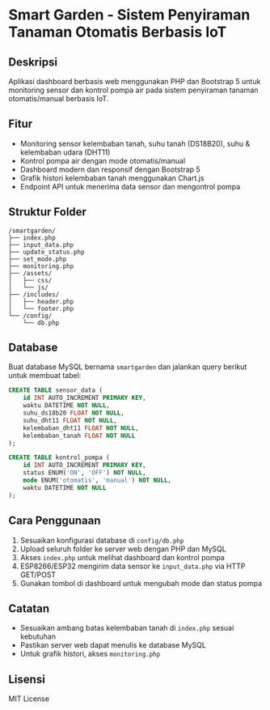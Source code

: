 # Smart Garden - Sistem Penyiraman Tanaman Otomatis Berbasis IoT

## Deskripsi

Aplikasi dashboard berbasis web menggunakan PHP dan Bootstrap 5 untuk monitoring sensor dan kontrol pompa air pada sistem penyiraman tanaman otomatis/manual berbasis IoT.

## Fitur

- Monitoring sensor kelembaban tanah, suhu tanah (DS18B20), suhu & kelembaban udara (DHT11)
- Kontrol pompa air dengan mode otomatis/manual
- Dashboard modern dan responsif dengan Bootstrap 5
- Grafik histori kelembaban tanah menggunakan Chart.js
- Endpoint API untuk menerima data sensor dan mengontrol pompa

## Struktur Folder

```
/smartgarden/
├── index.php
├── input_data.php
├── update_status.php
├── set_mode.php
├── monitoring.php
├── /assets/
│   ├── css/
│   └── js/
├── /includes/
│   ├── header.php
│   └── footer.php
└── /config/
    └── db.php
```

## Database

Buat database MySQL bernama `smartgarden` dan jalankan query berikut untuk membuat tabel:

```sql
CREATE TABLE sensor_data (
    id INT AUTO_INCREMENT PRIMARY KEY,
    waktu DATETIME NOT NULL,
    suhu_ds18b20 FLOAT NOT NULL,
    suhu_dht11 FLOAT NOT NULL,
    kelembaban_dht11 FLOAT NOT NULL,
    kelembaban_tanah FLOAT NOT NULL
);

CREATE TABLE kontrol_pompa (
    id INT AUTO_INCREMENT PRIMARY KEY,
    status ENUM('ON', 'OFF') NOT NULL,
    mode ENUM('otomatis', 'manual') NOT NULL,
    waktu DATETIME NOT NULL
);
```

## Cara Penggunaan

1. Sesuaikan konfigurasi database di `config/db.php`
2. Upload seluruh folder ke server web dengan PHP dan MySQL
3. Akses `index.php` untuk melihat dashboard dan kontrol pompa
4. ESP8266/ESP32 mengirim data sensor ke `input_data.php` via HTTP GET/POST
5. Gunakan tombol di dashboard untuk mengubah mode dan status pompa

## Catatan

- Sesuaikan ambang batas kelembaban tanah di `index.php` sesuai kebutuhan
- Pastikan server web dapat menulis ke database MySQL
- Untuk grafik histori, akses `monitoring.php`

## Lisensi

MIT License
